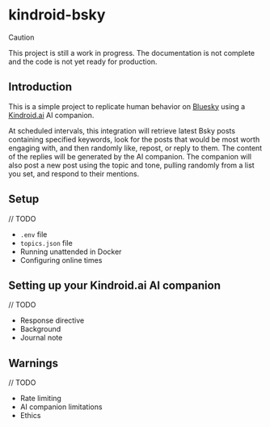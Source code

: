 # kindroid-bsky

> [!CAUTION]
> This project is still a work in progress. The documentation is not complete and the code is not yet ready for production.

## Introduction

This is a simple project to replicate human behavior on [Bluesky](https://bsky.social) using a [Kindroid.ai](https://kindroid.ai) AI companion. 

At scheduled intervals, this integration will retrieve latest Bsky posts containing specified keywords, look for the posts that would be most worth engaging with, and then randomly like, repost, or reply to them. The content of the replies will be generated by the AI companion. The companion will also post a new post using the topic and tone, pulling randomly from a list you set, and respond to their mentions.

## Setup

// TODO
* `.env` file
* `topics.json` file
* Running unattended in Docker
* Configuring online times

## Setting up your Kindroid.ai AI companion

// TODO
* Response directive
* Background
* Journal note

## Warnings

// TODO
* Rate limiting
* AI companion limitations
* Ethics

